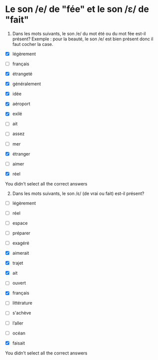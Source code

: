 # Le son /e/ de "fée" et le son /ɛ/ de "fait"

1. Dans les mots suivants, le son /e/ du mot été ou du mot fée est-il présent?                  Exemple : pour la beauté, le son /e/ est bien présent donc il faut cocher la case.


- [x] légèrement 

- [ ] français
- [x] étrangeté

- [x] généralement 

- [x]  idée 

- [x]  aéroport 

- [x] exilé 

- [ ] ait 
- [ ] assez
- [ ] mer
- [x] étranger

- [ ] aimer 
- [x] réel 

You didn’t select all the correct answers

2. Dans les mots suivants, le son /ε/ (de vrai ou fait) est-il présent?


- [ ] légèrement
- [ ] réel
- [ ] espace
- [ ] préparer 
- [ ] exagéré 
- [x] aimerait

- [x] trajet

- [x] ait

- [ ] ouvert
- [x]  français

- [ ]  littérature
- [ ] s'achève
- [ ] l’aller
- [ ] océan  
- [x] faisait

You didn’t select all the correct answers